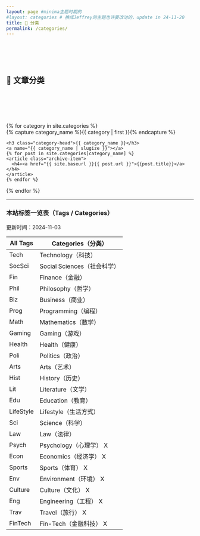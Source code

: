 ```yaml
---
layout: page #minima主题时期的
#layout: categories # 换成Jeffrey的主题也许要改动的，update in 24-11-20
title: 🛒 分类
permalink: /categories/
---
```

<style>
.post-title {display: none;}
</style>
<div style="margin-top: 100px;"></div>

## **🛒 文章分类**
<div style="margin-top: 100px;"></div>
<div id="archives">
{% for category in site.categories %}
  <div class="archive-group">
    {% capture category_name %}{{ category | first }}{% endcapture %}
    <div id="#{{ category_name | slugize }}"></div>
    <p></p>

    <h3 class="category-head">{{ category_name }}</h3>
    <a name="{{ category_name | slugize }}"></a>
    {% for post in site.categories[category_name] %}
    <article class="archive-item">
      <h4><a href="{{ site.baseurl }}{{ post.url }}">{{post.title}}</a></h4>
    </article>
    {% endfor %}
  </div>
{% endfor %}
</div>


---

### 本站标签一览表（Tags / Categories）  
更新时间：2024-11-03  

| All Tags    | Categories（分类）  |
|---------|-----------------------|
| Tech    | Technology（科技）        |
| SocSci  | Social Sciences（社会科学）|
| Fin     | Finance（金融）           |
| Phil    | Philosophy（哲学）        |
| Biz     | Business（商业）          |
| Prog    | Programming（编程）       |
| Math    | Mathematics（数学）       |
| Gaming  | Gaming（游戏）            |
| Health  | Health（健康）            |
| Poli    | Politics（政治）          |
| Arts    | Arts（艺术）              |
| Hist    | History（历史）           |
| Lit     | Literature（文学）        |
| Edu     | Education（教育）         |
| LifeStyle | Lifestyle（生活方式） |
| Sci     | Science（科学）        |
| Law       | Law（法律）          |
| Psych     | Psychology（心理学）  X|
| Econ      | Economics（经济学）  X |
| Sports  | Sports（体育）        X    |
| Env     | Environment（环境）   X    |
| Culture | Culture（文化）       X    |
| Eng     | Engineering（工程）   X    |
| Trav      | Travel（旅行）  X    |
| FinTech | Fin-Tech（金融科技）    X   |